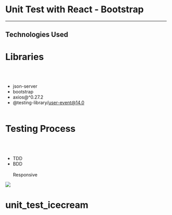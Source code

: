 <h1 style="text-shadow: 2px 2px 7px white;">Unit Test with React - Bootstrap </h1>

<hr>

<h2>Technologies Used</h2>

<p>

# Libraries

</br></br>

- json-server
  </br>
- bootstrap
  </br>
- axios@^0.27.2
  </br>
- @testing-library/user-event@14.0
  </br></br>

# Testing Process

</br></br>

- TDD
  </br>
- BDD
  </br>
  </br> Responsive </p>

![](/public/gif/screen-1.gif)
# unit_test_icecream
